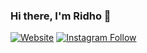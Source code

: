 ### Hi there, I'm Ridho 👋

[![Website](https://img.shields.io/badge/Blogger-FF5722?style=for-the-badge&logo=blogger&logoColor=white)](https://ridhonusa.blogspot.com)
[![Instagram Follow](https://img.shields.io/badge/Instagram-E4405F?style=for-the-badge&logo=instagram&logoColor=white&url=https%3A%2F%2Fwww.instagram.com%2Fridho.top)](https://www.instagram.com/ridho.top)

<!--
**kuduiso/kuduiso** is a ✨ _special_ ✨ repository because its `README.md` (this file) appears on your GitHub profile.

Here are some ideas to get you started:

- 🔭 I’m currently working on ...
- 🌱 I’m currently learning ...
- 👯 I’m looking to collaborate on ...
- 🤔 I’m looking for help with ...
- 💬 Ask me about ...
- 📫 How to reach me: ...
- 😄 Pronouns: ...
- ⚡ Fun fact: ...
-->
